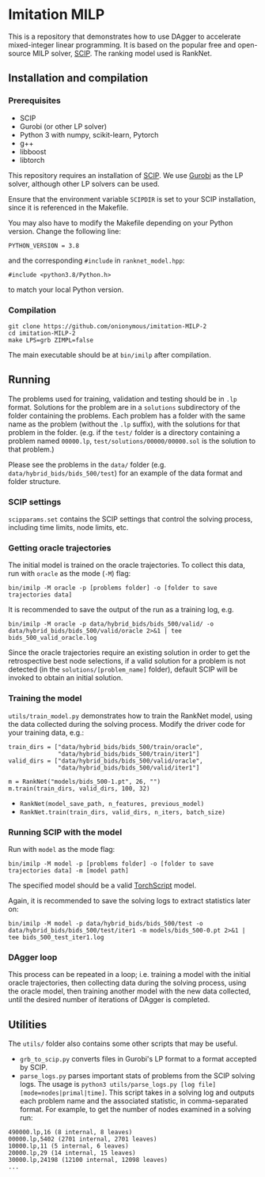 # Imitation MILP

This is a repository that demonstrates how to use DAgger to accelerate mixed-integer linear programming. It is based on the popular free and open-source MILP solver, [SCIP](https://scip.zib.de/). The ranking model used is RankNet.

## Installation and compilation

### Prerequisites

* SCIP
* Gurobi (or other LP solver)
* Python 3 with numpy, scikit-learn, Pytorch
* g++ 
* libboost
* libtorch

This repository requires an installation of [SCIP](https://scip.zib.de/). We use [Gurobi](https://www.gurobi.com/) as the LP solver, although other LP solvers can be used.

Ensure that the environment variable `SCIPDIR` is set to your SCIP installation, since it is referenced in the Makefile.

You may also have to modify the Makefile depending on your Python version. Change the following line:
```
PYTHON_VERSION = 3.8
```

and the corresponding `#include` in `ranknet_model.hpp`:
```
#include <python3.8/Python.h>
```

to match your local Python version.

### Compilation

```
git clone https://github.com/onionymous/imitation-MILP-2
cd imitation-MILP-2
make LPS=grb ZIMPL=false
```

The main executable should be at `bin/imilp` after compilation.

## Running

The problems used for training, validation and testing should be in `.lp` format. Solutions for the problem are in a `solutions` subdirectory of the folder containing the problems. Each problem has a folder with the same name as the problem (without the `.lp` suffix), with the solutions for that problem in the folder. (e.g. if the `test/` folder is a directory containing a problem named `00000.lp`, `test/solutions/00000/00000.sol` is the solution to that problem.)

Please see the problems in the `data/` folder (e.g. `data/hybrid_bids/bids_500/test`) for an example of the data format and folder structure. 

### SCIP settings

`scipparams.set` contains the SCIP settings that control the solving process, including time limits, node limits, etc.

### Getting oracle trajectories

The initial model is trained on the oracle trajectories. To collect this data, run with `oracle` as the mode (`-M`) flag:
```
bin/imilp -M oracle -p [problems folder] -o [folder to save trajectories data]
```

It is recommended to save the output of the run as a training log, e.g.
```
bin/imilp -M oracle -p data/hybrid_bids/bids_500/valid/ -o data/hybrid_bids/bids_500/valid/oracle 2>&1 | tee bids_500_valid_oracle.log
```

Since the oracle trajectories require an existing solution in order to get the retrospective best node selections, if a valid solution for a problem is not detected (in the `solutions/[problem_name]` folder), default SCIP will be invoked to obtain an initial solution.


### Training the model
`utils/train_model.py` demonstrates how to train the RankNet model, using the data collected during the solving process. Modify the driver code for your training data, e.g.:

```
train_dirs = ["data/hybrid_bids/bids_500/train/oracle",
              "data/hybrid_bids/bids_500/train/iter1"]
valid_dirs = ["data/hybrid_bids/bids_500/valid/oracle",
              "data/hybrid_bids/bids_500/valid/iter1"]

m = RankNet("models/bids_500-1.pt", 26, "")
m.train(train_dirs, valid_dirs, 100, 32)
```

* `RankNet(model_save_path, n_features, previous_model)`
* `RankNet.train(train_dirs, valid_dirs, n_iters, batch_size)`


### Running SCIP with the model
Run with `model` as the mode flag:
```
bin/imilp -M model -p [problems folder] -o [folder to save trajectories data] -m [model path]
```

The specified model should be a valid [TorchScript](https://pytorch.org/docs/stable/jit.html) model.

Again, it is recommended to save the solving logs to extract statistics later on:
```
bin/imilp -M model -p data/hybrid_bids/bids_500/test -o data/hybrid_bids/bids_500/test/iter1 -m models/bids_500-0.pt 2>&1 | tee bids_500_test_iter1.log
```

### DAgger loop
This process can be repeated in a loop; i.e. training a model with the initial oracle trajectories, then collecting data during the solving process, using the oracle model, then training another model with the new data collected, until the desired number of iterations of DAgger is completed.

## Utilities

The `utils/` folder also contains some other scripts that may be useful.

* `grb_to_scip.py` converts files in Gurobi's LP format to a format accepted by SCIP.
* `parse_logs.py` parses important stats of problems from the SCIP solving logs. The usage is `python3 utils/parse_logs.py [log file] [mode=nodes|primal|time]`. This script takes in a solving log and outputs each problem name and the associated statistic, in comma-separated format. For example, to get the number of nodes examined in a solving run:
```
490000.lp,16 (8 internal, 8 leaves)
00000.lp,5402 (2701 internal, 2701 leaves)
10000.lp,11 (5 internal, 6 leaves)
20000.lp,29 (14 internal, 15 leaves)
30000.lp,24198 (12100 internal, 12098 leaves)
...
```